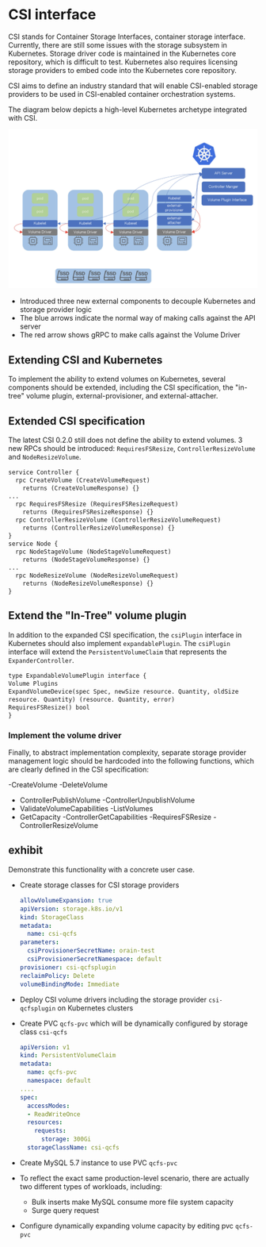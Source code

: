 # CSI interface

CSI stands for Container Storage Interfaces, container storage interface. Currently, there are still some issues with the storage subsystem in Kubernetes. Storage driver code is maintained in the Kubernetes core repository, which is difficult to test. Kubernetes also requires licensing storage providers to embed code into the Kubernetes core repository.

CSI aims to define an industry standard that will enable CSI-enabled storage providers to be used in CSI-enabled container orchestration systems.

The diagram below depicts a high-level Kubernetes archetype integrated with CSI.

![CSI interface](../img/csi.png)

- Introduced three new external components to decouple Kubernetes and storage provider logic
- The blue arrows indicate the normal way of making calls against the API server
- The red arrow shows gRPC to make calls against the Volume Driver

## Extending CSI and Kubernetes

To implement the ability to extend volumes on Kubernetes, several components should be extended, including the CSI specification, the "in-tree" volume plugin, external-provisioner, and external-attacher.

## Extended CSI specification

The latest CSI 0.2.0 still does not define the ability to extend volumes. 3 new RPCs should be introduced: `RequiresFSResize`, `ControllerResizeVolume` and `NodeResizeVolume`.

```jade
service Controller {
  rpc CreateVolume (CreateVolumeRequest)
    returns (CreateVolumeResponse) {}
...
  rpc RequiresFSResize (RequiresFSResizeRequest)
    returns (RequiresFSResizeResponse) {}
  rpc ControllerResizeVolume (ControllerResizeVolumeRequest)
    returns (ControllerResizeVolumeResponse) {}
}
service Node {
  rpc NodeStageVolume (NodeStageVolumeRequest)
    returns (NodeStageVolumeResponse) {}
...
  rpc NodeResizeVolume (NodeResizeVolumeRequest)
    returns (NodeResizeVolumeResponse) {}
}
```

## Extend the "In-Tree" volume plugin

In addition to the expanded CSI specification, the `csiPlugin` interface in Kubernetes should also implement `expandablePlugin`. The `csiPlugin` interface will extend the `PersistentVolumeClaim` that represents the `ExpanderController`.

```jade
type ExpandableVolumePlugin interface {
Volume Plugins
ExpandVolumeDevice(spec Spec, newSize resource. Quantity, oldSize resource. Quantity) (resource. Quantity, error)
RequiresFSResize() bool
}
```

### Implement the volume driver

Finally, to abstract implementation complexity, separate storage provider management logic should be hardcoded into the following functions, which are clearly defined in the CSI specification:

-CreateVolume
-DeleteVolume
- ControllerPublishVolume
-ControllerUnpublishVolume
- ValidateVolumeCapabilities
-ListVolumes
- GetCapacity
-ControllerGetCapabilities
-RequiresFSResize
-ControllerResizeVolume

## exhibit

Demonstrate this functionality with a concrete user case.

- Create storage classes for CSI storage providers

  ```yaml
  allowVolumeExpansion: true
  apiVersion: storage.k8s.io/v1
  kind: StorageClass
  metadata:
    name: csi-qcfs
  parameters:
    csiProvisionerSecretName: orain-test
    csiProvisionerSecretNamespace: default
  provisioner: csi-qcfsplugin
  reclaimPolicy: Delete
  volumeBindingMode: Immediate
  ```

- Deploy CSI volume drivers including the storage provider `csi-qcfsplugin` on Kubernetes clusters
- Create PVC `qcfs-pvc` which will be dynamically configured by storage class `csi-qcfs`

  ```yaml
  apiVersion: v1
  kind: PersistentVolumeClaim
  metadata:
    name: qcfs-pvc
    namespace: default
  ....
  spec:
    accessModes:
    - ReadWriteOnce
    resources:
      requests:
        storage: 300Gi
    storageClassName: csi-qcfs
  ```

- Create MySQL 5.7 instance to use PVC `qcfs-pvc`
- To reflect the exact same production-level scenario, there are actually two different types of workloads, including:
  - Bulk inserts make MySQL consume more file system capacity
  - Surge query request
- Configure dynamically expanding volume capacity by editing pvc `qcfs-pvc`